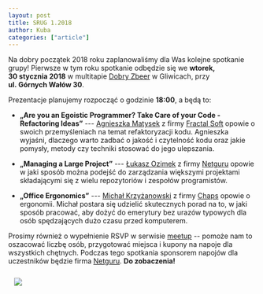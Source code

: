 ```yaml
---
layout: post
title: SRUG 1.2018
author: Kuba
categories: ["article"]
---
```


Na dobry początek 2018 roku zaplanowaliśmy dla Was kolejne spotkanie
grupy!  Pierwsze w tym roku spotkanie odbędzie się we **wtorek,
30&nbsp;stycznia&nbsp;2018** w multitapie [Dobry
Zbeer](https://www.facebook.com/DobryZbeer/) w Gliwicach, przy
**ul.&nbsp;Górnych&nbsp;Wałów&nbsp;30**.

Prezentacje planujemy rozpocząć o godzinie **18:00**, a będą to:

- **„Are you an Egoistic Programmer? Take Care of your Code - Refactoring Ideas”** --- [Agnieszka Matysek](https://womanonrails.com/) z firmy [Fractal Soft](https://fractalsoft.org/) opowie o swoich przemyśleniach na temat refaktoryzacji kodu. Agnieszka wyjaśni, dlaczego warto zadbać o jakość i czytelność kodu oraz jakie pomysły, metody czy techniki stosować do jego ulepszania.

- **„Managing a Large Project”** --- [Łukasz Ozimek](https://github.com/ozimeu) z firmy [Netguru](https://www.netguru.co/) opowie w jaki sposób można podejść do zarządzania większymi projektami składającymi się z wielu repozytoriów i zespołów programistów.

- **„Office Ergonomics”** --- [Michał Krzyżanowski](https://github.com/krzyzak) z firmy [Chaps](https://chaps.io/) opowie o ergonomii. Michał postara się udzielić skutecznych porad na to, w jaki sposób pracować, aby dożyć do emerytury bez urazów typowych dla osób spędzających dużo czasu przed komputerem.

Prosimy również o wypełnienie RSVP w serwisie
[meetup](https://www.meetup.com/srugpl/events/246800858/) -- pomoże
nam to oszacować liczbę osób, przygotować miejsca i kupony na napoje
dla wszystkich chętnych. Podczas tego spotkania sponsorem napojów dla
uczestników będzie firma [Netguru](https://www.netguru.co/). **Do
zobaczenia!**

<a href="https://maps.google.com/maps?hl=pl&geocode=&q=Gornych+Walow+30+Gliwice&ll=50.291779,18.672595&z=14" class="text-center" style="display: block; width: 100%; padding: 0.75rem;">
    <img src="https://maps.google.com/maps/api/staticmap?center=50.291779,18.672595&zoom=14&markers=color:red|label:A|50.2933503,18.6621612&size=680x400&sensor=false&scale=2" class="img-thumbnail">
</a>
